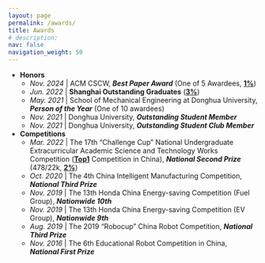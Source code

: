 ```yaml
---
layout: page
permalink: /awards/
title: Awards
# description:
nav: false
navigation_weight: 50
---
```


- <b>Honors</b>
  <ul style="padding-left: 20px;">
      <li><em>Nov. 2024</em> | ACM CSCW, <b><i>Best Paper Award</i></b> (One of 5 Awardees, <u><b>1%</b></u>)</li>
      <li><em>Jun. 2022</em> | <b>Shanghai Outstanding Graduates</b> (<u><b>3%</b></u>)</li>
      <li><em>May. 2021</em> | School of Mechanical Engineering at Donghua University, <b><i>Person of the Year</i></b> (One of 10 awardees)</li>
      <li><em>Nov. 2021</em> | Donghua University, <b><i>Outstanding Student Member</i></b></li>
      <li><em>Nov. 2021</em> | Donghua University, <b><i>Outstanding Student Club Member</i></b></li>
    </ul>
- <b>Competitions</b>
  <ul style="padding-left: 20px;">
      <li><em>Mar. 2022</em> | The 17th “Challenge Cup” National Undergraduate Extracurricular Academic Science and Technology Works Competition (<b><u>Top1</u></b> Competition in China), <b><i>National Second Prize</i></b> (478/22k, <u><b>2%</b></u>)</li>
      <li><em>Oct. 2020</em> | The 4th China Intelligent Manufacturing Competition, <b><i>National Third Prize</i></b></li>
      <li><em>Nov. 2019</em> | The 13th Honda China Energy-saving Competition (Fuel Group), <b><i>Nationwide 10th</i></b></li>
      <li><em>Nov. 2019</em> | The 13th Honda China Energy-saving Competition (EV Group), <b><i>Nationwide 9th</i></b></li>
      <li><em>Aug. 2019</em> | The 2019 “Robocup” China Robot Competition, <b><i>National Third Prize</i></b></li>
      <li><em>Nov. 2016</em> | The 6th Educational Robot Competition in China, <b><i>National First Prize</i></b></li>
    </ul>
   
  